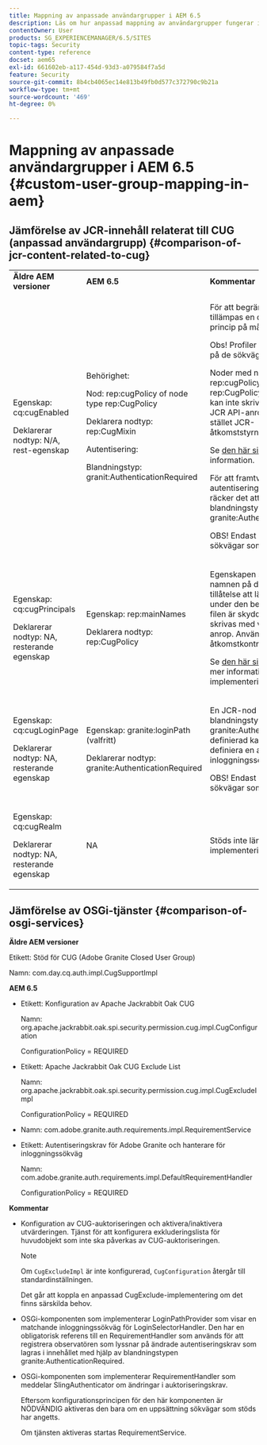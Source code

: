 ```yaml
---
title: Mappning av anpassade användargrupper i AEM 6.5
description: Läs om hur anpassad mappning av användargrupper fungerar i Adobe Experience Manager.
contentOwner: User
products: SG_EXPERIENCEMANAGER/6.5/SITES
topic-tags: Security
content-type: reference
docset: aem65
exl-id: 661602eb-a117-454d-93d3-a079584f7a5d
feature: Security
source-git-commit: 8b4cb4065ec14e813b49fb0d577c372790c9b21a
workflow-type: tm+mt
source-wordcount: '469'
ht-degree: 0%

---
```


# Mappning av anpassade användargrupper i AEM 6.5 {#custom-user-group-mapping-in-aem}

## Jämförelse av JCR-innehåll relaterat till CUG (anpassad användargrupp) {#comparison-of-jcr-content-related-to-cug}

<table>
 <tbody>
  <tr>
   <td><strong>Äldre AEM versioner</strong></td>
   <td><strong>AEM 6.5</strong></td>
   <td><strong>Kommentar</strong></td>
  </tr>
  <tr>
   <td><p>Egenskap: cq:cugEnabled</p> <p>Deklarerar nodtyp: N/A, rest-egenskap</p> </td>
   <td><p>Behörighet:</p> <p>Nod: rep:cugPolicy of node type rep:CugPolicy</p> <p>Deklarera nodtyp: rep:CugMixin</p> <p> </p> <p> </p> <p> </p> Autentisering:</p> <p>Blandningstyp: granit:AuthenticationRequired</p> </td>
   <td><p>För att begränsa läsåtkomst tillämpas en dedikerad CUG-princip på målnoden.</p> <p>Obs! Profiler kan bara tillämpas på de sökvägar som stöds.</p> <p>Noder med namnet rep:cugPolicy och typen rep:CugPolicy är skyddade och kan inte skrivas med vanliga JCR API-anrop. Använd i stället JCR-åtkomststyrningshantering.</p> <p>Se <a href="https://jackrabbit.apache.org/oak/docs/security/authorization/cug.html">den här sidan</a> för mer information.</p> <p>För att framtvinga autentiseringskrav på en nod räcker det att lägga till blandningstypen granite:AuthenticationRequired.</p> <p>OBS! Endast under de sökvägar som stöds.</p> </td>
  </tr>
  <tr>
   <td><p>Egenskap: cq:cugPrincipals</p> <p>Deklarerar nodtyp: NA, resterande egenskap</p> </td>
   <td><p>Egenskap: rep:mainNames</p> <p>Deklarera nodtyp: rep:CugPolicy</p> </td>
   <td><p>Egenskapen som innehåller namnen på de objekt som har tillåtelse att läsa innehållet under den begränsade CUG-filen är skyddad och kan inte skrivas med vanliga JCR API-anrop. Använd i stället JCR-åtkomstkontrollhantering.</p> <p>Se <a href="https://jackrabbit.apache.org/api/2.12/org/apache/jackrabbit/api/security/authorization/PrincipalSetPolicy.html">den här sidan</a> om du vill ha mer information om implementeringen.</p> </td>
  </tr>
  <tr>
   <td><p>Egenskap: cq:cugLoginPage</p> <p>Deklarerar nodtyp: NA, resterande egenskap</p> </td>
   <td><p>Egenskap: granite:loginPath (valfritt)</p> <p>Deklarerar nodtyp: granite:AuthenticationRequired</p> </td>
   <td><p>En JCR-nod som har blandningstypen granite:AuthenticationRequired definierad kan eventuellt definiera en alternativ inloggningssökväg.</p> <p>OBS! Endast under de sökvägar som stöds.</p> </td>
  </tr>
  <tr>
   <td><p>Egenskap: cq:cugRealm</p> <p>Deklarerar nodtyp: NA, resterande egenskap</p> </td>
   <td>NA</td>
   <td>Stöds inte längre med den nya implementeringen.</td>
  </tr>
 </tbody>
</table>

## Jämförelse av OSGi-tjänster {#comparison-of-osgi-services}

**Äldre AEM versioner**

Etikett: Stöd för CUG (Adobe Granite Closed User Group)

Namn: com.day.cq.auth.impl.CugSupportImpl

**AEM 6.5**

* Etikett: Konfiguration av Apache Jackrabbit Oak CUG

  Namn: org.apache.jackrabbit.oak.spi.security.permission.cug.impl.CugConfiguration

  ConfigurationPolicy = REQUIRED

* Etikett: Apache Jackrabbit Oak CUG Exclude List

  Namn: org.apache.jackrabbit.oak.spi.security.permission.cug.impl.CugExcludeImpl

  ConfigurationPolicy = REQUIRED

* Namn: com.adobe.granite.auth.requirements.impl.RequirementService
* Etikett: Autentiseringskrav för Adobe Granite och hanterare för inloggningssökväg

  Namn: com.adobe.granite.auth.requirements.impl.DefaultRequirementHandler

  ConfigurationPolicy = REQUIRED

**Kommentar**

* Konfiguration av CUG-auktoriseringen och aktivera/inaktivera utvärderingen.
Tjänst för att konfigurera exkluderingslista för huvudobjekt som inte ska påverkas av CUG-auktoriseringen.

  >[!NOTE]
  > 
  >Om `CugExcludeImpl` är inte konfigurerad, `CugConfiguration` återgår till standardinställningen.

  Det går att koppla en anpassad CugExclude-implementering om det finns särskilda behov.

* OSGi-komponenten som implementerar LoginPathProvider som visar en matchande inloggningssökväg för LoginSelectorHandler. Den har en obligatorisk referens till en RequirementHandler som används för att registrera observatören som lyssnar på ändrade autentiseringskrav som lagras i innehållet med hjälp av blandningstypen granite:AuthenticationRequired.
* OSGi-komponenten som implementerar RequirementHandler som meddelar SlingAuthenticator om ändringar i auktoriseringskrav.

  Eftersom konfigurationsprincipen för den här komponenten är NÖDVÄNDIG aktiveras den bara om en uppsättning sökvägar som stöds har angetts.

  Om tjänsten aktiveras startas RequirementService.

<!-- nested tables not supported - text above is the table>
<table>
 <tbody>
  <tr>
   <td><strong>Older AEM Versions</strong></td>
   <td><strong>AEM 6.5</strong></td>
   <td><strong>Comments</strong></td>
  </tr>
  <tr>
   <td><p>Label: Adobe Granite Closed User Group (CUG) Support</p> <p>Name: com.day.cq.auth.impl.CugSupportImpl</p> </td>
   <td><p>Label: Apache Jackrabbit Oak CUG Configuration</p> <p>Name: org.apache.jackrabbit.oak.spi.security.authorization.cug.impl.CugConfiguration</p> <p>ConfigurationPolicy = REQUIRED</p> </td>
    <td><p>Label: Apache Jackrabbit Oak CUG Exclude List</p> <p>Name: org.apache.jackrabbit.oak.spi.security.authorization.cug.impl.CugExcludeImpl</p> <p>ConfigurationPolicy = REQUIRED</p> <p> </p> <p> </p> <p> </p> <p> </p> </td>
      </tr>
      <tr>
       <td>Name: com.adobe.granite.auth.requirement.impl.RequirementService</td>
      </tr>
      <tr>
       <td><p>Label: Adobe Granite Authentication Requirement and Login Path Handler</p> <p>Name: com.adobe.granite.auth.requirement.impl.DefaultRequirementHandler</p> <p>ConfigurationPolicy = REQUIRED</p> </td>
      </tr>
     </tbody>
    </table> </td>
   <td>
     <tbody>
      <tr>
       <td>Configuration of the CUG authorization and enable/disable the evaluation.</td>
      </tr>
      <tr>
       <td><p>Service to configure exclusion list of principals which should not be affected by the CUG authorization.</p> <p>NOTE: If the CugExcludeImpl is not configured, the CugConfiguration will fall back to the default.</p> <p>It is possible to plug a custom CugExclude implementation if there are special needs.</p> </td>
      </tr>
      <tr>
       <td>OSGi component implementing LoginPathProvider that exposes a matching login path to the LoginSelectorHandler. It has a mandatory reference to a RequirementHandler which is used to register the observer that listens to changed auth requirements stored in the content by the means of the granite:AuthenticationRequired mixin type. </td>
      </tr>
      <tr>
       <td><p>OSGi component implementing RequirementHandler that notifies the SlingAuthenticator about changes to authrequirements.</p> <p>As configuration policy for this component is REQUIRE it will only be activated if a set of supported paths is specified.</p> <p>Enabling the service will launch the RequirementService.</p> </td>
      </tr>
     </tbody>
     </td>
  </tr>
  <tr>
   <td> </td>
   <td> </td>
   <td> </td>
  </tr>
  <tr>
   <td> </td>
   <td> </td>
   <td> </td>
  </tr>
  <tr>
   <td> </td>
   <td> </td>
   <td> </td>
  </tr>
 </tbody>
</table>
-->
